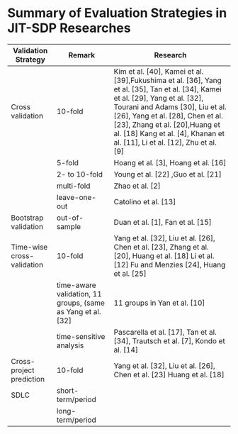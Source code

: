 # Summary of Evaluation Strategies in JIT-SDP Researches



| Validation Strategy        | Remark                                                       | Research  | 
| -------------------------- | ------------------------------------------------------------ | --------- | 
| Cross validation           | 10-fold                                                      | Kim et al. [40], Kamei et al. [39],Fukushima et al. [36], Yang et al. [35], Tan et al. [34], Kamei et al. [29], Yang et al. [32], Tourani and Adams [30], Liu et al. [26], Yang et al. [28], Chen et al. [23], Zhang et al. [20],Huang et al. [18] Kang et al. [4], Khanan et al. [11], Li et al. [12], Zhu et al. [9]     | 
|                            | 5-fold                                                       | Hoang et al. [3], Hoang et al. [16]      | 
|                            | 2- to 10-fold                                                | Young et al. [22] ,Guo et al. [21]     | 
|                            | multi-fold                                                   | Zhao et al. [2]  |
|                            | leave-one-out                                                | Catolino et al. [13]       |
| Bootstrap validation       | out-of-sample                                                | Duan et al. [1], Fan et al. [15]       |
| Time-wise cross-validation | 10-fold                                                      | Yang et al. [32], Liu et al. [26], Chen et al. [23], Zhang et al. [20], Huang et al. [18] Li et al. [12] Fu and Menzies [24], Huang et al. [25]       |
|                            | time-aware validation, 11 groups, (same as Yang et al. [32] | 11 groups in Yan et al. [10]      |
|                            | time-sensitive analysis                                      | Pascarella et al. [17], Tan et al. [34], Trautsch et al. [7], Kondo et al. [14]     |
| Cross-project prediction   | 10-fold                                                      | Yang et al. [32], Liu et al. [26], Chen et al. [23] Huang et al. [18]      |
| SDLC                       | short-term/period                                            |       |
|                            | long-term/period                                             |       |

